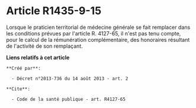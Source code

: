 # Article R1435-9-15

Lorsque le praticien territorial de médecine générale se fait remplacer dans les conditions prévues par l'article R. 4127-65,
il n'est pas tenu compte, pour le calcul de la rémunération complémentaire, des honoraires résultant de l'activité de son
remplaçant.

**Liens relatifs à cet article**

	**Créé par**:

	  - Décret n°2013-736 du 14 août 2013 - art. 2

	**Cite**:

	  - Code de la santé publique - art. R4127-65
